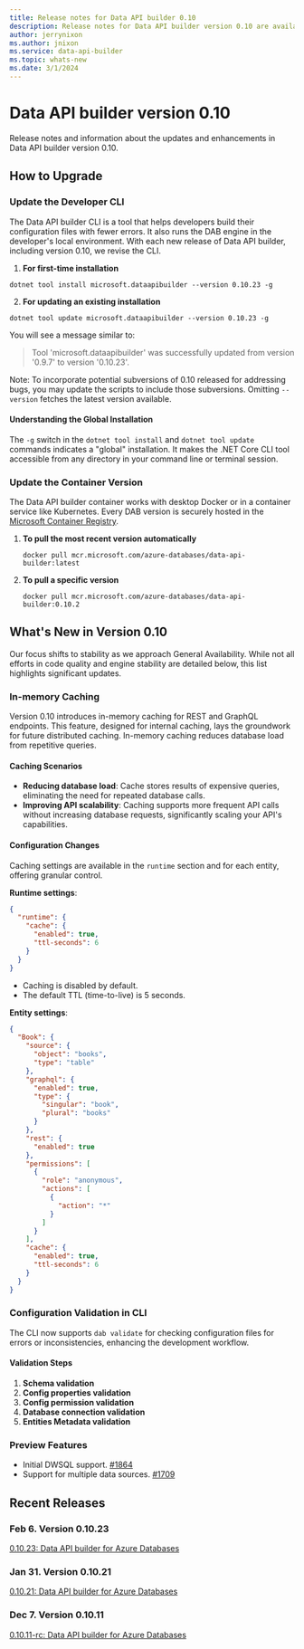 ```yaml
---
title: Release notes for Data API builder 0.10
description: Release notes for Data API builder version 0.10 are available here.
author: jerrynixon
ms.author: jnixon
ms.service: data-api-builder
ms.topic: whats-new
ms.date: 3/1/2024
---
```


# Data API builder version 0.10

Release notes and information about the updates and enhancements in Data API builder version 0.10.

## How to Upgrade

### Update the Developer CLI

The Data API builder CLI is a tool that helps developers build their configuration files with fewer errors. It also runs the DAB engine in the developer's local environment. With each new release of Data API builder, including version 0.10, we revise the CLI.

1. **For first-time installation**

```
dotnet tool install microsoft.dataapibuilder --version 0.10.23 -g
```

2. **For updating an existing installation**

```
dotnet tool update microsoft.dataapibuilder --version 0.10.23 -g
```

You will see a message similar to:

> Tool 'microsoft.dataapibuilder' was successfully updated from version '0.9.7' to version '0.10.23'.

Note: To incorporate potential subversions of 0.10 released for addressing bugs, you may update the scripts to include those subversions. Omitting `--version` fetches the latest version available.

#### Understanding the Global Installation

The `-g` switch in the `dotnet tool install` and `dotnet tool update` commands indicates a "global" installation. It makes the .NET Core CLI tool accessible from any directory in your command line or terminal session. 

### Update the Container Version

The Data API builder container works with desktop Docker or in a container service like Kubernetes. Every DAB version is securely hosted in the [Microsoft Container Registry](https://aka.ms/dab/registry).

1. **To pull the most recent version automatically**

   `docker pull mcr.microsoft.com/azure-databases/data-api-builder:latest`

2. **To pull a specific version**

   `docker pull mcr.microsoft.com/azure-databases/data-api-builder:0.10.2`

## What's New in Version 0.10

Our focus shifts to stability as we approach General Availability. While not all efforts in code quality and engine stability are detailed below, this list highlights significant updates.

### In-memory Caching

Version 0.10 introduces in-memory caching for REST and GraphQL endpoints. This feature, designed for internal caching, lays the groundwork for future distributed caching. In-memory caching reduces database load from repetitive queries.

#### Caching Scenarios

- **Reducing database load**: Cache stores results of expensive queries, eliminating the need for repeated database calls.
- **Improving API scalability**: Caching supports more frequent API calls without increasing database requests, significantly scaling your API's capabilities.

#### Configuration Changes

Caching settings are available in the `runtime` section and for each entity, offering granular control.

**Runtime settings**:

```json
{
  "runtime": {
    "cache": {
      "enabled": true,
      "ttl-seconds": 6
    }
  }
}
```

- Caching is disabled by default.
- The default TTL (time-to-live) is 5 seconds.

**Entity settings**:

```json
{
  "Book": {
    "source": {
      "object": "books",
      "type": "table"
    },
    "graphql": {
      "enabled": true,
      "type": {
        "singular": "book",
        "plural": "books"
      }
    },
    "rest": {
      "enabled": true
    },
    "permissions": [
      {
        "role": "anonymous",
        "actions": [
          {
            "action": "*"
          }
        ]
      }
    ],
    "cache": {
      "enabled": true,
      "ttl-seconds": 6
    }
  }
}
```

### Configuration Validation in CLI

The CLI now supports `dab validate` for checking configuration files for errors or inconsistencies, enhancing the development workflow.

#### Validation Steps

1. **Schema validation**
2. **Config properties validation**
3. **Config permission validation**
4. **Database connection validation**
5. **Entities Metadata validation**

### Preview Features

- Initial DWSQL support. [#1864](https://github.com/Azure/data-api-builder/pull/1864)
- Support for multiple data sources. [#1709](https://github.com/Azure/data-api-builder/pull/1709)

## Recent Releases

### Feb 6. Version 0.10.23
[0.10.23: Data API builder for Azure Databases](https://github.com/Azure/data-api-builder/releases/tag/v0.10.23)

### Jan 31. Version 0.10.21

[0.10.21: Data API builder for Azure Databases](https://github.com/Azure/data-api-builder/releases/tag/v0.10.21)

### Dec 7. Version 0.10.11

[0.10.11-rc: Data API builder for Azure Databases](https://github.com/Azure/data-api-builder/releases/tag/v0.10.11-rc)
